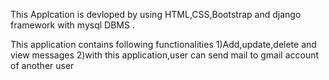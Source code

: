 This Applcation is devloped by using HTML,CSS,Bootstrap and django 
framework with mysql DBMS .

This application contains following functionalities
1)Add,update,delete and view messages
2)with this application,user can send mail to gmail account
of another user
